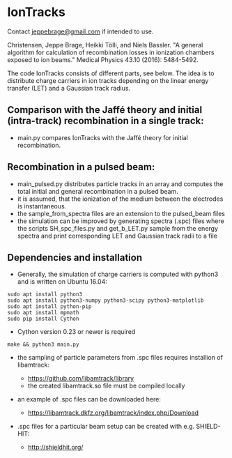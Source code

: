 # IonTracks

Contact jeppebrage@gmail.com if intended to use.

Christensen, Jeppe Brage, Heikki Tölli, and Niels Bassler. "A general algorithm for calculation of recombination losses in ionization chambers exposed to ion beams." Medical Physics 43.10 (2016): 5484-5492.

The code IonTracks consists of different parts, see below. The idea is to distribute charge carriers in ion tracks depending on the linear energy transfer (LET) and a Gaussian track radius.

## Comparison with the Jaffé theory and initial (intra-track) recombination in a single track:
- main.py compares IonTracks with the Jaffé theory for initial recombination.

## Recombination in a pulsed beam:
- main_pulsed.py distributes particle tracks in an array and computes the total initial and general recombination in a pulsed beam.
- it is assumed, that the ionization of the medium between the electrodes is instantaneous.
- the sample_from_spectra files are an extension to the pulsed_beam files
- the simulation can be improved by generating spectra (.spc) files where the scripts SH_spc_files.py and get_b_LET.py sample from the energy spectra and print corresponding LET and Gaussian track radii to a file

## Dependencies and installation
- Generally, the simulation of charge carriers is computed with python3 and is written on Ubuntu 16.04:

```
sudo apt install python3 
sudo apt install python3-numpy python3-scipy python3-matplotlib
sudo apt install python-pip
sudo apt install mpmath
sudo pip install Cython
```
- Cython version 0.23 or newer is required
```
make && python3 main.py
```

- the sampling of particle parameters from .spc files requires installion of libamtrack:
    - https://github.com/libamtrack/library
    - the created libamtrack.so file must be compiled locally

- an example of .spc files can be downloaded here: 
    - https://libamtrack.dkfz.org/libamtrack/index.php/Download

- .spc files for a particular beam setup can be created with e.g. SHIELD-HIT:
    - http://shieldhit.org/ 





